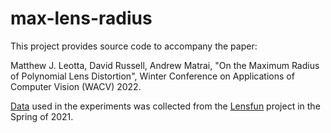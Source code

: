 # max-lens-radius
This project provides source code to accompany the paper: 

Matthew J. Leotta, David Russell, Andrew Matrai, "On the Maximum Radius of Polynomial Lens Distortion", Winter Conference on Applications of Computer Vision (WACV) 2022.

[Data](data/lensfun_data.csv) used in the experiments was collected from the
[Lensfun](https://lensfun.github.io/) project in the Spring of 2021.
